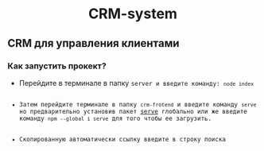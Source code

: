 <h1 align="center">CRM-system</h1>
<h2>CRM для управления клиентами</h2>
<h3>Как запустить прокект?</h3>
<ul>
    <li>Перейдите в терминале в папку <code>server</ code> и введите команду: <code>node index</code></li>
    <li>Затем перейдите терминале в папку <code>crm-frotend</code> и введите команду <code>serve</code> но предварительно установив пакет <a target="_blank" href="https://www.npmjs.com/package/serve">serve</a> глобально или же введите команду <code>npm --global i serve</code> для того чтобы ее загрузить.</li>
    <li>Скопированную автоматически ссылку введите в строку поиска</li>
</ul>
